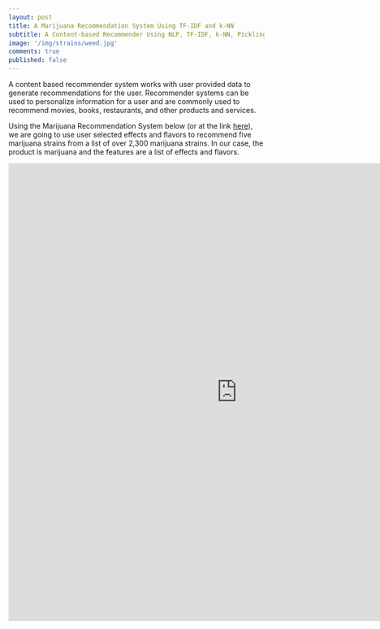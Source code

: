 ```yaml
---
layout: post
title: A Marijuana Recommendation System Using TF-IDF and k-NN
subtitle: A Content-based Recommender Using NLP, TF-IDF, k-NN, Pickling and Dash
image: '/img/strains/weed.jpg'
comments: true
published: false
---
```


A content based recommender system works with user provided data to generate recommendations for the user.  Recommender systems can be used to personalize information for a user and are commonly used to recommend movies, books, restaurants, and other products and services.

Using the Marijuana Recommendation System below (or at the link [here][1]), we are going to use user selected effects and flavors to recommend five marijuana strains from a list of over 2,300 marijuana strains.  In our case, the product is marijuana and the features are a list of effects and flavors. 

<iframe src="https://strains-live.herokuapp.com" width="900" height="900" style="border: none;">
  
### A Word About the Code

All the code, data and associated files for the project can be accessed at my [GitHub][2].  The README file provides details of the repo directory and files.

### The TF-IDF Model Using k-NN

TF-IDF refers to Term Frequency-Inverse Document Frequency.  TF is simply the frequency a word appears in a document.  IDF is the inverse of the document frequency in the whole corpus of documents.  The idea behind the TF-IDF is to dampen the effect of high-frequency words in determing the importance of an item (document).

k-NN refers to K Nearest Neighbor and is a simple algorithm that, in our case, classifies data based on a similarity measure.  In other words, it selects the "nearest" matches for our user input. 

Let's step through an example using the [tf_knn.ipynb][3] notebook.  The basic steps are:

1. Load, Clean and Wrangle the Data
2. Tokenize and Vectorize the Features
3. Create the Document-Term Matrix(DTM)
4. Fit a Nearest Neighbors Model to the DTM
5. Obtain the Recommendations from the Model
6. Pickle the DTM and Vectorizer

#### Load, Clean and Wrangle the Data

The marijuana strains data came from the [Cannabis Strains Marijuana Dataset from LiamLarsen in Kaggle][4].  The data is loaded into a dataframe, the strains with nans are dropped (a small number <70), and the Effects and Flavor features combined into a Criteria feature.

```
df = pd.read_csv("https://raw.githubusercontent.com/JimKing100/strains-live/master/data/cannabis.csv")
df = df.dropna()
df = df.reset_index(drop=True)
df['Criteria'] = df['Effects'] + ',' + df['Flavor']
```

![strains DataFrame](/img/strains/df.png)

#### Tokenize and Vectorize the Features

The Effects and Flavor features were very clean, consisting of 16 unique effects and 50 unique flavors.  We used the default tokenizer in the TfidVectorizer to tokenize the features, but if we wanted to extract features from a large text description, we would likely use a custom tokenizer.  We then instantiate the vectorizer.

```
tf = TfidfVectorizer(stop_words='english')
```

#### Create the Document-Term Matrix

The features (Criteria) are then vectorized (fit/transformed) into a document-term matrix (dtm).  The dtm is a matrix with each feature in a column and a "count" in each row.  The count is the tf-idf value.  The image below shows the vectorized matrix.  

```
dtm = tf.fit_transform(df['Criteria'].values.astype('U'))
dtm = pd.DataFrame(dtm.todense(), columns=tf.get_feature_names())
```

![dtm DataFrame](/img/strains/dtm.png)

#### Fit a Nearest Neighbors Model

A Nearest Neighbors model is then instantiated and the dtm is fit on the model.  This is our recommendation model used to select the top five recommendations.

```
nn = NearestNeighbors(n_neighbors=5, algorithm='ball_tree')
nn.fit(dtm)
```

#### Obtain the Recommendations



```
ideal_strain = ['Creative,Energetic,Tingly,Euphoric,Relaxed,Earthy,Sweet,Citrus']
new = tf.transform(ideal_strain)
results = nn.kneighbors(new.todense())

df['Strain'][results[1][0][0]]
#'100-Og'
df['Criteria'][results[1][0][0]]
#'Creative,Energetic,Tingly,Euphoric,Relaxed,Earthy,Sweet,Citrus'

df['Strain'][results[1][0][1]]
#'Sunburn'
df['Criteria'][results[1][0][1]]
#'Creative,Euphoric,Uplifted,Happy,Energetic,Citrus,Earthy,Sweet'
```

#### Pickling

```
pickle.dump(dtm, open('/content/dtm.pkl', 'wb'))
pickle.dump(tf, open('/content/tf.pkl', 'wb'))
```

*Marijuana Data Source: [Cannabis Strains Marijuana Dataset from LiamLarsen in Kaggle][4]*

[1]: <https://strains-live.herokuapp.com>
[2]: <https://github.com/JimKing100/strains-live>
[3]: <https://github.com/JimKing100/strains-live/blob/master/model/tf_knn.ipynb>
[4]: <https://www.kaggle.com/kingburrito666/cannabis-strains>

